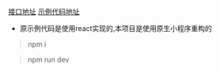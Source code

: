  [接口地址](http://huangjiangjun.top:8088)
 [示例代码地址](http://huangjiangjun.top/hkzf)
 * 原示例代码是使用react实现的,本项目是使用原生小程序重构的
 > npm i 

 > npm run dev
